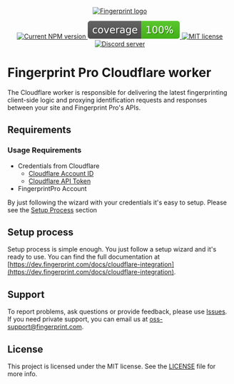 <p align="center">
  <a href="https://fingerprint.com">
    <picture>
     <source media="(prefers-color-scheme: dark)" srcset="https://raw.githubusercontent.com/fingerprintjs/fingerprintjs-pro-cloudflare-worker/main/assets/logo_light.svg" />
     <source media="(prefers-color-scheme: light)" srcset="https://raw.githubusercontent.com/fingerprintjs/fingerprintjs-pro-cloudflare-worker/main/assets/logo_dark.svg" />
     <img src="https://raw.githubusercontent.com/fingerprintjs/fingerprintjs-pro-cloudflare-worker/main/assets/logo_dark.svg" alt="Fingerprint logo" width="312px" />
   </picture>
  </a>
<p align="center">
<a href="https://github.com/fingerprintjs/fingerprintjs-pro-cloudflare-worker">
  <img src="https://img.shields.io/github/v/release/fingerprintjs/fingerprintjs-pro-cloudflare-worker" alt="Current NPM version">
</a>
<a href="https://fingerprintjs.github.io/fingerprintjs-pro-cloudflare-worker/">
  <img src="https://raw.githubusercontent.com/fingerprintjs/fingerprintjs-pro-cloudflare-worker/gh-pages/badges.svg" alt="coverage">
</a>
<a href="https://opensource.org/licenses/MIT">
  <img src="https://img.shields.io/:license-mit-blue.svg" alt="MIT license">
</a>
<a href="https://discord.gg/39EpE2neBg">
  <img src="https://img.shields.io/discord/852099967190433792?style=logo&label=Discord&logo=Discord&logoColor=white" alt="Discord server">
</a>

# Fingerprint Pro Cloudflare worker
The Cloudflare worker is responsible for delivering the latest fingerprinting client-side logic and proxying identification requests and responses between your site and Fingerprint Pro's APIs.

## Requirements

### Usage Requirements

- Credentials from Cloudflare
  - [Cloudflare Account ID](https://dev.fingerprint.com/docs/cloudflare-integration#cloudflare-account-id)
  - [Cloudflare API Token](https://dev.fingerprint.com/docs/cloudflare-integration#cloudflare-api-token)
- FingerprintPro Account

By just following the wizard with your credentials it's easy to setup. Please see the [Setup Process](#setup-process) section

## Setup process

Setup process is simple enough. You just follow a setup wizard and it's ready to use.
You can find the full documentation at [https://dev.fingerprint.com/docs/cloudflare-integration](https://dev.fingerprint.com/docs/cloudflare-integration).

## Support

To report problems, ask questions or provide feedback, please use [Issues](https://github.com/fingerprintjs/fingerprintjs-pro-cloudflare-worker/issues). If you need private support, you can email us at [oss-support@fingerprint.com](mailto:oss-support@fingerprint.com).

## License

This project is licensed under the MIT license. See the [LICENSE](https://github.com/fingerprintjs/fingerprintjs-pro-cloudflare-worker/blob/main/LICENSE) file for more info.
